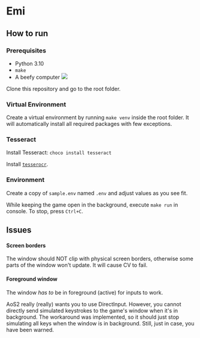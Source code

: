 # Emi

## How to run

### Prerequisites

- Python 3.10
- `make`
- A beefy computer ![](https://steamcommunity-a.akamaihd.net/economy/emoticon/:ohh_yeah:)

Clone this repository and go to the root folder.

### Virtual Environment

Create a virtual environment by running `make venv` inside the root folder.
It will automatically install all required packages with few exceptions.

### Tesseract

Install Tesseract: `choco install tesseract`

Install [`tesserocr`](https://github.com/sirfz/tesserocr).

### Environment

Create a copy of `sample.env` named `.env` and adjust values as you see fit.

While keeping the game open in the background, execute `make run` in console.
To stop, press `Ctrl+C`.

## Issues

#### Screen borders

The window should NOT clip with physical screen borders,
otherwise some parts of the window won't update.
It will cause CV to fail.

#### Foreground window

The window _has to_ be in foreground (active) for inputs to work.

AoS2 really (really) wants you to use DirectInput.
However, you cannot directly send simulated keystrokes to the game's window when it's in background.
The workaround was implemented,
so it should just stop simulating all keys when the window is in background.
Still, just in case, you have been warned.